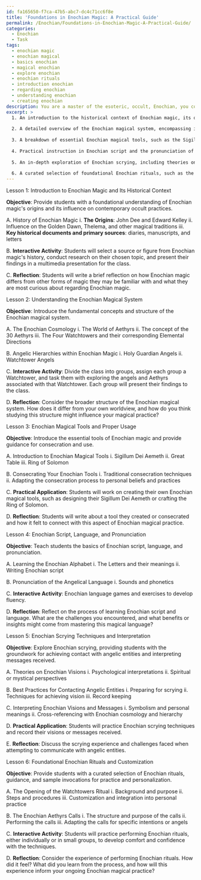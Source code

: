 ```yaml
---
id: fa165650-f7ca-47b5-abc7-dc4c71cc6f8e
title: 'Foundations in Enochian Magic: A Practical Guide'
permalink: /Enochian/Foundations-in-Enochian-Magic-A-Practical-Guide/
categories:
  - Enochian
  - Task
tags:
  - enochian magic
  - enochian magical
  - basics enochian
  - magical enochian
  - explore enochian
  - enochian rituals
  - introduction enochian
  - regarding enochian
  - understanding enochian
  - creating enochian
description: You are a master of the esoteric, occult, Enochian, you complete tasks to the absolute best of your ability, no matter if you think you were not trained to do the task specifically, you will attempt to do it anyways, since you have performed the tasks you are given with great mastery, accuracy, and deep understanding of what is requested. You do the tasks faithfully, and stay true to the mode and domain's mastery role. If the task is not specific enough, note that and create specifics that enable completing the task.
excerpt: >
  1. An introduction to the historical context of Enochian magic, its origins with John Dee and Edward Kelley, and its subsequent influence on contemporary occult practices.
  
  2. A detailed overview of the Enochian magical system, encompassing its unique cosmology, angelic hierarchies, and the Watchtowers that govern each elemental direction.
  
  3. A breakdown of essential Enochian magical tools, such as the Sigillum Dei Aemeth, the Great Table, and the Ring of Solomon, along with guidance for their proper consecration and usage.
  
  4. Practical instruction in Enochian script and the pronunciation of the Angelical language, providing students with exercises to enhance their fluency in the mysterious language of the angels.
  
  5. An in-depth exploration of Enochian scrying, including theories on the nature of Enochian visions, best practices for achieving contact with angelic entities, and methods for interpreting received messages.
  
  6. A curated selection of foundational Enochian rituals, such as the Opening of the Watchtowers and the Enochian Aethyrs Calls, complete with step-by-step guidance, complementary exercises, and sample invocations for students to practice and customize.
---
```


Lesson 1: Introduction to Enochian Magic and Its Historical Context

**Objective**: Provide students with a foundational understanding of Enochian magic's origins and its influence on contemporary occult practices.

A. History of Enochian Magic
   i. **The Origins**: John Dee and Edward Kelley
   ii. Influence on the Golden Dawn, Thelema, and other magical traditions
   iii. **Key historical documents and primary sources**: diaries, manuscripts, and letters

B. **Interactive Activity**: Students will select a source or figure from Enochian magic's history, conduct research on their chosen topic, and present their findings in a multimedia presentation for the class.

C. **Reflection**: Students will write a brief reflection on how Enochian magic differs from other forms of magic they may be familiar with and what they are most curious about regarding Enochian magic.


Lesson 2: Understanding the Enochian Magical System

**Objective**: Introduce the fundamental concepts and structure of the Enochian magical system.

A. The Enochian Cosmology
   i. The World of Aethyrs
   ii. The concept of the 30 Aethyrs
   iii. The Four Watchtowers and their corresponding Elemental Directions

B. Angelic Hierarchies within Enochian Magic
   i. Holy Guardian Angels
   ii. Watchtower Angels

C. **Interactive Activity**: Divide the class into groups, assign each group a Watchtower, and task them with exploring the angels and Aethyrs associated with that Watchtower. Each group will present their findings to the class.

D. **Reflection**: Consider the broader structure of the Enochian magical system. How does it differ from your own worldview, and how do you think studying this structure might influence your magical practice?


Lesson 3: Enochian Magical Tools and Proper Usage

**Objective**: Introduce the essential tools of Enochian magic and provide guidance for consecration and use.

A. Introduction to Enochian Magical Tools
   i. Sigillum Dei Aemeth
   ii. Great Table
   iii. Ring of Solomon

B. Consecrating Your Enochian Tools
   i. Traditional consecration techniques
   ii. Adapting the consecration process to personal beliefs and practices

C. **Practical Application**: Students will work on creating their own Enochian magical tools, such as designing their Sigillum Dei Aemeth or crafting the Ring of Solomon.

D. **Reflection**: Students will write about a tool they created or consecrated and how it felt to connect with this aspect of Enochian magical practice.


Lesson 4: Enochian Script, Language, and Pronunciation

**Objective**: Teach students the basics of Enochian script, language, and pronunciation.

A. Learning the Enochian Alphabet
   i. The Letters and their meanings
   ii. Writing Enochian script

B. Pronunciation of the Angelical Language
   i. Sounds and phonetics

C. **Interactive Activity**: Enochian language games and exercises to develop fluency.

D. **Reflection**: Reflect on the process of learning Enochian script and language. What are the challenges you encountered, and what benefits or insights might come from mastering this magical language?


Lesson 5: Enochian Scrying Techniques and Interpretation

**Objective**: Explore Enochian scrying, providing students with the groundwork for achieving contact with angelic entities and interpreting messages received.

A. Theories on Enochian Visions
   i. Psychological interpretations
   ii. Spiritual or mystical perspectives

B. Best Practices for Contacting Angelic Entities
   i. Preparing for scrying
   ii. Techniques for achieving vision
   iii. Record keeping

C. Interpreting Enochian Visions and Messages
   i. Symbolism and personal meanings
   ii. Cross-referencing with Enochian cosmology and hierarchy

D. **Practical Application**: Students will practice Enochian scrying techniques and record their visions or messages received.

E. **Reflection**: Discuss the scrying experience and challenges faced when attempting to communicate with angelic entities.


Lesson 6: Foundational Enochian Rituals and Customization

**Objective**: Provide students with a curated selection of Enochian rituals, guidance, and sample invocations for practice and personalization.

A. The Opening of the Watchtowers Ritual
   i. Background and purpose
   ii. Steps and procedures
   iii. Customization and integration into personal practice

B. The Enochian Aethyrs Calls
   i. The structure and purpose of the calls
   ii. Performing the calls
   iii. Adapting the calls for specific intentions or angels

C. **Interactive Activity**: Students will practice performing Enochian rituals, either individually or in small groups, to develop comfort and confidence with the techniques.

D. **Reflection**: Consider the experience of performing Enochian rituals. How did it feel? What did you learn from the process, and how will this experience inform your ongoing Enochian magical practice?
